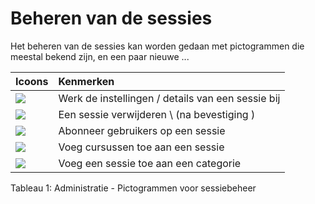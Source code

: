 # Beheren van de sessies

Het beheren van de sessies kan worden gedaan met pictogrammen die meestal bekend zijn, en een paar nieuwe ...

| Icoons | Kenmerken |
| :--- | :--- |
| ![](../../.gitbook/assets/images76.png) | Werk de instellingen / details van een sessie bij |
| ![](../../.gitbook/assets/images77.png) | Een sessie verwijderen \ (na bevestiging \) |
| ![](../../.gitbook/assets/images73%20%281%29.png) | Abonneer gebruikers op een sessie |
| ![](../../.gitbook/assets/images74%20%281%29.png) | Voeg cursussen toe aan een sessie |
| ![](../../.gitbook/assets/images79%20%281%29.png) | Voeg een sessie toe aan een categorie |

Tableau 1: Administratie - Pictogrammen voor sessiebeheer
